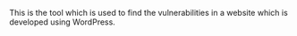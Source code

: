 This is the tool which is used to find the vulnerabilities in a website which is developed using WordPress.